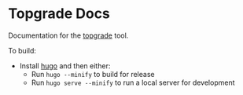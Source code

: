 # Topgrade Docs

Documentation for the [topgrade](https://github.com/r-darwish/topgrade) tool.

To build:

- Install [hugo](https://gohugo.io/getting-started/installing/) and then either:
  - Run `hugo --minify` to build for release
  - Run `hugo serve --minify` to run a local server for development
